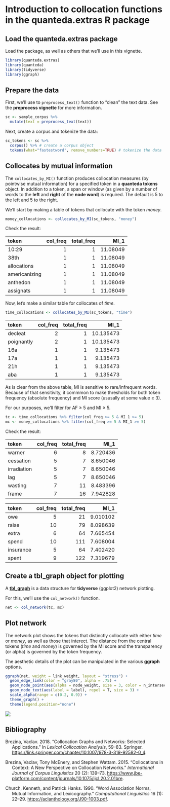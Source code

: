 # Introduction to collocation functions in the quanteda.extras R package

## Load the quanteda.extras package

Load the package, as well as others that we’ll use in this vignette.

``` r
library(quanteda.extras)
library(quanteda)
library(tidyverse)
library(ggraph)
```

## Prepare the data

First, we’ll use to `preprocess_text()` function to “clean” the text
data. See the **preprocess vignette** for more information.

``` r
sc <- sample_corpus %>%
  mutate(text = preprocess_text(text))
```

Next, create a corpus and tokenize the data:

``` r
sc_tokens <- sc %>%
  corpus() %>% # create a corpus object
  tokens(what="fastestword", remove_numbers=TRUE) # tokenize the data
```

## Collocates by mutual information

The `collocates_by_MI()` function produces collocation measures (by pointwise mutual information) for a specified token in a **quanteda tokens** object. In addition to a token, a span or window (as given by a number of words to the **left** and **right** of the **node word**) is required. The default is 5 to the left and 5 to the right.

We’ll start by making a table of tokens that collocate with the token
*money*.

``` r
money_collocations <- collocates_by_MI(sc_tokens, "money")
```

Check the result:

<table>
<thead>
<tr>
<th style="text-align:left;">
token
</th>
<th style="text-align:right;">
col_freq
</th>
<th style="text-align:right;">
total_freq
</th>
<th style="text-align:right;">
MI_1
</th>
</tr>
</thead>
<tbody>
<tr>
<td style="text-align:left;">
10:29
</td>
<td style="text-align:right;">
1
</td>
<td style="text-align:right;">
1
</td>
<td style="text-align:right;">
11.08049
</td>
</tr>
<tr>
<td style="text-align:left;">
38th
</td>
<td style="text-align:right;">
1
</td>
<td style="text-align:right;">
1
</td>
<td style="text-align:right;">
11.08049
</td>
</tr>
<tr>
<td style="text-align:left;">
allocations
</td>
<td style="text-align:right;">
1
</td>
<td style="text-align:right;">
1
</td>
<td style="text-align:right;">
11.08049
</td>
</tr>
<tr>
<td style="text-align:left;">
americanizing
</td>
<td style="text-align:right;">
1
</td>
<td style="text-align:right;">
1
</td>
<td style="text-align:right;">
11.08049
</td>
</tr>
<tr>
<td style="text-align:left;">
anthedon
</td>
<td style="text-align:right;">
1
</td>
<td style="text-align:right;">
1
</td>
<td style="text-align:right;">
11.08049
</td>
</tr>
<tr>
<td style="text-align:left;">
assignats
</td>
<td style="text-align:right;">
1
</td>
<td style="text-align:right;">
1
</td>
<td style="text-align:right;">
11.08049
</td>
</tr>
</tbody>
</table>

Now, let’s make a similar table for collocates of *time*.

``` r
time_collocations <- collocates_by_MI(sc_tokens, "time")
```

<table>
<thead>
<tr>
<th style="text-align:left;">
token
</th>
<th style="text-align:right;">
col_freq
</th>
<th style="text-align:right;">
total_freq
</th>
<th style="text-align:right;">
MI_1
</th>
</tr>
</thead>
<tbody>
<tr>
<td style="text-align:left;">
decleat
</td>
<td style="text-align:right;">
2
</td>
<td style="text-align:right;">
1
</td>
<td style="text-align:right;">
10.135473
</td>
</tr>
<tr>
<td style="text-align:left;">
poignantly
</td>
<td style="text-align:right;">
2
</td>
<td style="text-align:right;">
1
</td>
<td style="text-align:right;">
10.135473
</td>
</tr>
<tr>
<td style="text-align:left;">
16a
</td>
<td style="text-align:right;">
1
</td>
<td style="text-align:right;">
1
</td>
<td style="text-align:right;">
9.135473
</td>
</tr>
<tr>
<td style="text-align:left;">
17a
</td>
<td style="text-align:right;">
1
</td>
<td style="text-align:right;">
1
</td>
<td style="text-align:right;">
9.135473
</td>
</tr>
<tr>
<td style="text-align:left;">
21h
</td>
<td style="text-align:right;">
1
</td>
<td style="text-align:right;">
1
</td>
<td style="text-align:right;">
9.135473
</td>
</tr>
<tr>
<td style="text-align:left;">
aba
</td>
<td style="text-align:right;">
1
</td>
<td style="text-align:right;">
1
</td>
<td style="text-align:right;">
9.135473
</td>
</tr>
</tbody>
</table>

As is clear from the above table, MI is sensitive to rare/infrequent
words. Because of that sensitivity, it commmon to make thresholds for
both token frequency (absolute frequency) and MI score (ususally at some
value ≥ 3).

For our purposes, we’ll filter for AF ≥ 5 and MI ≥ 5.

``` r
tc <- time_collocations %>% filter(col_freq >= 5 & MI_1 >= 5)
mc <- money_collocations %>% filter(col_freq >= 5 & MI_1 >= 5)
```

Check the result:

<table>
<thead>
<tr>
<th style="text-align:left;">
token
</th>
<th style="text-align:right;">
col_freq
</th>
<th style="text-align:right;">
total_freq
</th>
<th style="text-align:right;">
MI_1
</th>
</tr>
</thead>
<tbody>
<tr>
<td style="text-align:left;">
warner
</td>
<td style="text-align:right;">
6
</td>
<td style="text-align:right;">
8
</td>
<td style="text-align:right;">
8.720436
</td>
</tr>
<tr>
<td style="text-align:left;">
cessation
</td>
<td style="text-align:right;">
5
</td>
<td style="text-align:right;">
7
</td>
<td style="text-align:right;">
8.650046
</td>
</tr>
<tr>
<td style="text-align:left;">
irradiation
</td>
<td style="text-align:right;">
5
</td>
<td style="text-align:right;">
7
</td>
<td style="text-align:right;">
8.650046
</td>
</tr>
<tr>
<td style="text-align:left;">
lag
</td>
<td style="text-align:right;">
5
</td>
<td style="text-align:right;">
7
</td>
<td style="text-align:right;">
8.650046
</td>
</tr>
<tr>
<td style="text-align:left;">
wasting
</td>
<td style="text-align:right;">
7
</td>
<td style="text-align:right;">
11
</td>
<td style="text-align:right;">
8.483396
</td>
</tr>
<tr>
<td style="text-align:left;">
frame
</td>
<td style="text-align:right;">
7
</td>
<td style="text-align:right;">
16
</td>
<td style="text-align:right;">
7.942828
</td>
</tr>
</tbody>
</table>
<table>
<thead>
<tr>
<th style="text-align:left;">
token
</th>
<th style="text-align:right;">
col_freq
</th>
<th style="text-align:right;">
total_freq
</th>
<th style="text-align:right;">
MI_1
</th>
</tr>
</thead>
<tbody>
<tr>
<td style="text-align:left;">
owe
</td>
<td style="text-align:right;">
5
</td>
<td style="text-align:right;">
21
</td>
<td style="text-align:right;">
9.010102
</td>
</tr>
<tr>
<td style="text-align:left;">
raise
</td>
<td style="text-align:right;">
10
</td>
<td style="text-align:right;">
79
</td>
<td style="text-align:right;">
8.098639
</td>
</tr>
<tr>
<td style="text-align:left;">
extra
</td>
<td style="text-align:right;">
6
</td>
<td style="text-align:right;">
64
</td>
<td style="text-align:right;">
7.665454
</td>
</tr>
<tr>
<td style="text-align:left;">
spend
</td>
<td style="text-align:right;">
10
</td>
<td style="text-align:right;">
111
</td>
<td style="text-align:right;">
7.608004
</td>
</tr>
<tr>
<td style="text-align:left;">
insurance
</td>
<td style="text-align:right;">
5
</td>
<td style="text-align:right;">
64
</td>
<td style="text-align:right;">
7.402420
</td>
</tr>
<tr>
<td style="text-align:left;">
spent
</td>
<td style="text-align:right;">
9
</td>
<td style="text-align:right;">
122
</td>
<td style="text-align:right;">
7.319679
</td>
</tr>
</tbody>
</table>

## Create a tbl_graph object for plotting

A [**tbl_graph**](https://www.data-imaginist.com/2017/introducing-tidygraph/) is a data structure for **tidyverse** (ggplot2) network plotting.

For this, we’ll use the `col_network()` function.

``` r
net <- col_network(tc, mc)
```

## Plot network

The network plot shows the tokens that distinctly collocate with either *time* or *money*, as well as those that interect. The distance from the central tokens (*time* and *money*) is governed by the MI score and the transparency (or alpha) is governed by the token frequency.

The aesthetic details of the plot can be manipulated in the various **ggraph** options.

``` r
ggraph(net, weight = link_weight, layout = "stress") + 
  geom_edge_link(color = "gray80", alpha = .75) + 
  geom_node_point(aes(alpha = node_weight, size = 3, color = n_intersects)) +
  geom_node_text(aes(label = label), repel = T, size = 3) +
  scale_alpha(range = c(0.2, 0.9)) +
  theme_graph() +
  theme(legend.position="none")
```

![](/Users/davidwestbrown/Desktop/cmu-textstat-docs/quanteda.extras/vignettes/collocations_introduction_files/figure-gfm/net_plot-1.png)<!-- -->

## Bibliography

<div id="refs" class="references csl-bib-body hanging-indent">

<div id="ref-brezina2018collocation" class="csl-entry">

Brezina, Vaclav. 2018. “Collocation Graphs and Networks: Selected
Applications.” In *Lexical Collocation Analysis*, 59–83. Springer.
<https://link.springer.com/chapter/10.1007/978-3-319-92582-0_4>.

</div>

<div id="ref-brezina2015collocations" class="csl-entry">

Brezina, Vaclav, Tony McEnery, and Stephen Wattam. 2015. “Collocations
in Context: A New Perspective on Collocation Networks.” *International
Journal of Corpus Linguistics* 20 (2): 139–73.
<https://www.jbe-platform.com/content/journals/10.1075/ijcl.20.2.01bre>.

</div>

<div id="ref-church1990word" class="csl-entry">

Church, Kenneth, and Patrick Hanks. 1990. “Word Association Norms,
Mutual Information, and Lexicography.” *Computational Linguistics* 16
(1): 22–29. <https://aclanthology.org/J90-1003.pdf>.

</div>

</div>
